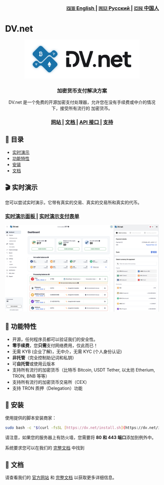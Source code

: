 <div align="right">
  <h3>
    <a href="blob/main/profile/README.md">
      🇬🇧 English
    </a>
    <span> | </span>
    <a href="blob/main/profile/ru/README.md">
      🇷🇺 Русский
    </a>
    </a>
    <span> | </span>
    <a href="blob/main/profile/zh/README.md">
      🇨🇳 中国人
    </a>
  </h3>
</div>

# DV.net

<div align="center">
  <img src="../assets/01.main-banner.png">
</div>



<h3 align="center">
  加密货币支付解决方案
</h3>

<p align="center"> DV.net 是一个免费的开源加密支付处理器，允许您在没有手续费或中介的情况下，接受所有流行的
加密货币。
</p>

<div align="center">
  <h3>
    <a href="https://dv.net">
      网站
    </a>
    <span> | </span>
    <a href="https://docs.dv.net">
      文档
    </a>
    <span> | </span>
    <a href="https://docs.dv.net/en/operations/post-v1-external-wallet.html">
      API 接口
    </a>
    <span> | </span>
    <a href="https://dv.net/#support">
      支持
    </a>
  </h3>
</div>

## 📑 目录

* [实时演示](#-live-demo)
* [功能特性](#-features)
* [安装](#-installation)
* [文档](#-documentation)

## 🎬 实时演示

您可以尝试实时演示，它带有真实的交易、真实的交易所和真实的代币。

<div align="left">
  <h3>
    <a href="https://demo.dv.net/dv-admin/dashboard">
      实时演示面板
    </a>
    <span> | </span>
    <a href="https://demo.dv.net/pay/wallet/7d029e2e-840b-46f8-b898-2694306d119d?amount=15">
      实时演示支付表单
    </a>
  </h3>
</div>


![dv-panel](../assets/02.dv-panel-and-pay-form.png)



## 🌟 功能特性

* 开源，任何程序员都可以验证我们的安全性。
* **零手续费**，您**只需**支付网络费用，仅此而已！
* 无需 KYB (企业了解)，无中介，无需 KYC (个人身份认证)
* **非托管**（完全控制助记词和私钥）
* 可**自托管**或使用云版本
* 支持所有流行的加密货币（比特币 Bitcoin, USDT Tether, 以太坊 Etherium, TRON, BNB 等等）
* 支持所有流行的加密货币交易所（CEX）
* 支持 TRON 质押（Delegation）功能


## 🚀 安装

使用提供的脚本安装商家：

```bash
sudo bash -c "$(curl -fsSL [https://dv.net/install.sh](https://dv.net/install.sh))"
````

请注意，如果您的服务器上有防火墙，您需要将 **80 和 443 端口**添加到例外中。

系统要求您可以在我们的 [完整文档](https://docs.dv.net/) 中找到

## 📗 文档

请查看我们的 [官方网站](https://dv.net/) 和 [完整文档](https://docs.dv.net/) 以获取更多详细信息。
